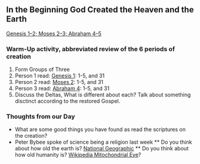 ## In the Beginning God Created the Heaven and the Earth

[Genesis 1–2; Moses 2–3; Abraham 4–5](https://abn.churchofjesuschrist.org/study/manual/come-follow-me-for-sunday-school-old-testament-2022/02?lang=eng)

### Warm-Up activity, abbreviated review of the 6 periods of creation
1. Form Groups of Three
2. Person 1 read: [Genesis 1](https://abn.churchofjesuschrist.org/study/scriptures/ot/gen/1?lang=eng): 1-5, and 31
3. Person 2 read: [Moses 2](https://abn.churchofjesuschrist.org/study/scriptures/pgp/moses/2?lang=eng): 1-5, and 31
4. Person 3 read: [Abraham 4](https://abn.churchofjesuschrist.org/study/scriptures/pgp/abr/4?lang=eng): 1-5, and 31
5. Discuss the Deltas, What is different about each?  Talk about something disctinct according to the restored Gospel.

### Thoughts from our Day
* What are some good things you have found as read the scriptures on the creation?
* Peter Bybee spoke of science being a religion last week
** Do you think about how old the earth is?  [National Geographic](https://www.nationalgeographic.org/article/how-did-scientists-calculate-age-earth/)
** Do you think about how old humanity is?  [Wikipedia Mitochondrial Eve](https://en.wikipedia.org/wiki/Mitochondrial_Eve)?
